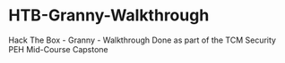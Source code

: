 # HTB-Granny-Walkthrough
Hack The Box - Granny - Walkthrough
Done as part of the TCM Security PEH Mid-Course Capstone
